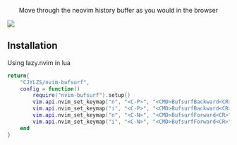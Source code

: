<p align='center'>Move through the neovim history buffer as you would in the browser</p>

![](./pics/example.gif)

## Installation

Using lazy.nvim in lua

```lua
return{
    "CJYLZS/nvim-bufsurf",
    config = function()
        require("nvim-bufsurf").setup()
        vim.api.nvim_set_keymap("n", "<C-P>", "<CMD>BufsurfBackward<CR>", { silent = true })
        vim.api.nvim_set_keymap("i", "<C-P>", "<CMD>BufsurfBackward<CR>", { silent = true })
        vim.api.nvim_set_keymap("n", "<C-N>", "<CMD>BufsurfForward<CR>", { silent = true })
        vim.api.nvim_set_keymap("i", "<C-N>", "<CMD>BufsurfForward<CR>", { silent = true })
    end
}
```

